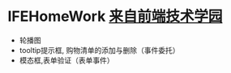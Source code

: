 # IFEHomeWork [来自前端技术学园](http://ife.baidu.com/)

- 轮播图 
- tooltip提示框, 购物清单的添加与删除（事件委托）
- 模态框,表单验证（表单事件）